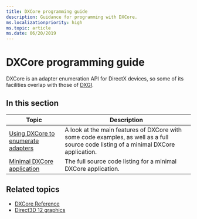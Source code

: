 ```yaml
---
title: DXCore programming guide
description: Guidance for programming with DXCore.
ms.localizationpriority: high
ms.topic: article
ms.date: 06/20/2019
---
```


# DXCore programming guide

DXCore is an adapter enumeration API for DirectX devices, so some of its facilities overlap with those of [DXGI](../direct3ddxgi/dx-graphics-dxgi.md).

## In this section

| Topic | Description |
|-|-|
| [Using DXCore to enumerate adapters](dxcore-enum-adapters.md) | A look at the main features of DXCore with some code examples, as well as a full source code listing of a minimal DXCore application. |
| [Minimal DXCore application](dxcore-source-code.md) | The full source code listing for a minimal DXCore application. |

## Related topics

* [DXCore Reference](./dxcore-reference.md)
* [Direct3D 12 graphics](../direct3d12/direct3d-12-graphics.md)